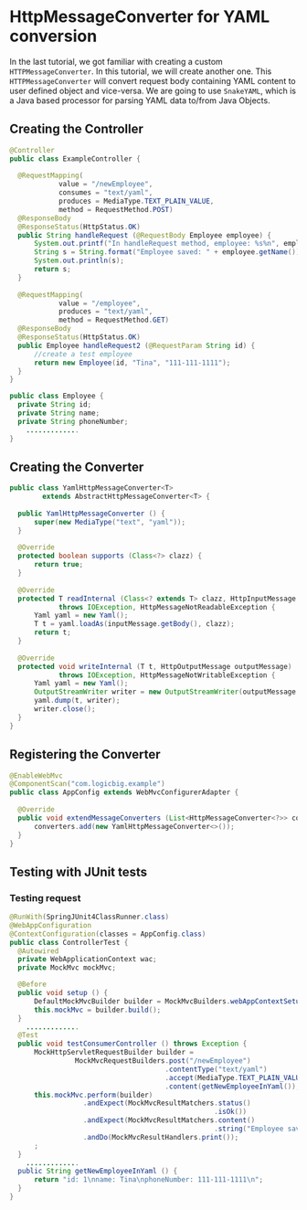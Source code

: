 # HttpMessageConverter for YAML conversion

In the last tutorial, we got familiar with creating a custom `HTTPMessageConverter`. In this tutorial, we will create another one. This `HTTPMessageConverter` will convert request body containing YAML content to user defined object and vice-versa. We are going to use `SnakeYAML`, which is a Java based processor for parsing YAML data to/from Java Objects.

## Creating the Controller

```java
@Controller
public class ExampleController {
  
  @RequestMapping(
            value = "/newEmployee",
            consumes = "text/yaml",
            produces = MediaType.TEXT_PLAIN_VALUE,
            method = RequestMethod.POST)
  @ResponseBody
  @ResponseStatus(HttpStatus.OK)
  public String handleRequest (@RequestBody Employee employee) {
      System.out.printf("In handleRequest method, employee: %s%n", employee);
      String s = String.format("Employee saved: " + employee.getName());
      System.out.println(s);
      return s;
  }
  
  @RequestMapping(
            value = "/employee",
            produces = "text/yaml",
            method = RequestMethod.GET)
  @ResponseBody
  @ResponseStatus(HttpStatus.OK)
  public Employee handleRequest2 (@RequestParam String id) {
      //create a test employee
      return new Employee(id, "Tina", "111-111-1111");
  }
}
```

```java
public class Employee {
  private String id;
  private String name;
  private String phoneNumber;
    .............
}
```


## Creating the Converter

```java
public class YamlHttpMessageConverter<T>
        extends AbstractHttpMessageConverter<T> {
  
  public YamlHttpMessageConverter () {
      super(new MediaType("text", "yaml"));
  }
  
  @Override
  protected boolean supports (Class<?> clazz) {
      return true;
  }
  
  @Override
  protected T readInternal (Class<? extends T> clazz, HttpInputMessage inputMessage)
            throws IOException, HttpMessageNotReadableException {
      Yaml yaml = new Yaml();
      T t = yaml.loadAs(inputMessage.getBody(), clazz);
      return t;
  }
  
  @Override
  protected void writeInternal (T t, HttpOutputMessage outputMessage)
            throws IOException, HttpMessageNotWritableException {
      Yaml yaml = new Yaml();
      OutputStreamWriter writer = new OutputStreamWriter(outputMessage.getBody());
      yaml.dump(t, writer);
      writer.close();
  }
}
```

## Registering the Converter

```java
@EnableWebMvc
@ComponentScan("com.logicbig.example")
public class AppConfig extends WebMvcConfigurerAdapter {
  
  @Override
  public void extendMessageConverters (List<HttpMessageConverter<?>> converters) {
      converters.add(new YamlHttpMessageConverter<>());
  }
}
```

## Testing with JUnit tests

### Testing request

```java
@RunWith(SpringJUnit4ClassRunner.class)
@WebAppConfiguration
@ContextConfiguration(classes = AppConfig.class)
public class ControllerTest {
  @Autowired
  private WebApplicationContext wac;
  private MockMvc mockMvc;

  @Before
  public void setup () {
      DefaultMockMvcBuilder builder = MockMvcBuilders.webAppContextSetup(this.wac);
      this.mockMvc = builder.build();
  }
    .............
  @Test
  public void testConsumerController () throws Exception {
      MockHttpServletRequestBuilder builder =
                MockMvcRequestBuilders.post("/newEmployee")
                                      .contentType("text/yaml")
                                      .accept(MediaType.TEXT_PLAIN_VALUE)
                                      .content(getNewEmployeeInYaml());
      this.mockMvc.perform(builder)
                  .andExpect(MockMvcResultMatchers.status()
                                                  .isOk())
                  .andExpect(MockMvcResultMatchers.content()
                                                  .string("Employee saved: Tina"))
                  .andDo(MockMvcResultHandlers.print());
      ;
  }
    .............
  public String getNewEmployeeInYaml () {
      return "id: 1\nname: Tina\nphoneNumber: 111-111-1111\n";
  }
}
```